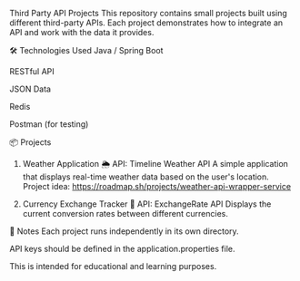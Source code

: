  Third Party API Projects
This repository contains small projects built using different third-party APIs. Each project demonstrates how to integrate an API and work with the data it provides.

🛠 Technologies Used
Java / Spring Boot

RESTful API

JSON Data

Redis

Postman (for testing)

📦 Projects
1. Weather Application 🌦
API: Timeline Weather API
A simple application that displays real-time weather data based on the user's location.
Project idea: https://roadmap.sh/projects/weather-api-wrapper-service

2. Currency Exchange Tracker 💱
API: ExchangeRate API
Displays the current conversion rates between different currencies.

📌 Notes
Each project runs independently in its own directory.

API keys should be defined in the application.properties file.

This is intended for educational and learning purposes.
